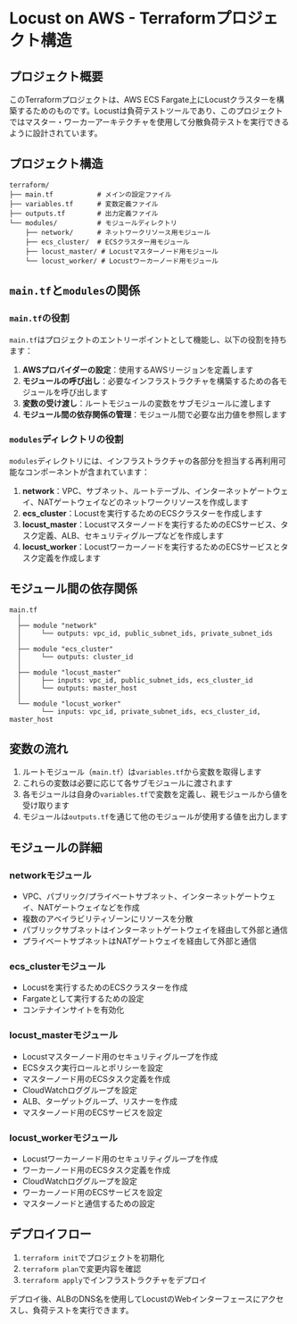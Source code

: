 # Locust on AWS - Terraformプロジェクト構造

## プロジェクト概要

このTerraformプロジェクトは、AWS ECS Fargate上にLocustクラスターを構築するためのものです。Locustは負荷テストツールであり、このプロジェクトではマスター・ワーカーアーキテクチャを使用して分散負荷テストを実行できるように設計されています。

## プロジェクト構造

```
terraform/
├── main.tf           # メインの設定ファイル
├── variables.tf      # 変数定義ファイル
├── outputs.tf        # 出力定義ファイル
└── modules/          # モジュールディレクトリ
    ├── network/      # ネットワークリソース用モジュール
    ├── ecs_cluster/  # ECSクラスター用モジュール
    ├── locust_master/ # Locustマスターノード用モジュール
    └── locust_worker/ # Locustワーカーノード用モジュール
```

## `main.tf`と`modules`の関係

### `main.tf`の役割

`main.tf`はプロジェクトのエントリーポイントとして機能し、以下の役割を持ちます：

1. **AWSプロバイダーの設定**：使用するAWSリージョンを定義します
2. **モジュールの呼び出し**：必要なインフラストラクチャを構築するための各モジュールを呼び出します
3. **変数の受け渡し**：ルートモジュールの変数をサブモジュールに渡します
4. **モジュール間の依存関係の管理**：モジュール間で必要な出力値を参照します

### `modules`ディレクトリの役割

`modules`ディレクトリには、インフラストラクチャの各部分を担当する再利用可能なコンポーネントが含まれています：

1. **network**：VPC、サブネット、ルートテーブル、インターネットゲートウェイ、NATゲートウェイなどのネットワークリソースを作成します
2. **ecs_cluster**：Locustを実行するためのECSクラスターを作成します
3. **locust_master**：Locustマスターノードを実行するためのECSサービス、タスク定義、ALB、セキュリティグループなどを作成します
4. **locust_worker**：Locustワーカーノードを実行するためのECSサービスとタスク定義を作成します

## モジュール間の依存関係

```
main.tf
  │
  ├── module "network"
  │     └── outputs: vpc_id, public_subnet_ids, private_subnet_ids
  │
  ├── module "ecs_cluster"
  │     └── outputs: cluster_id
  │
  ├── module "locust_master"
  │     ├── inputs: vpc_id, public_subnet_ids, ecs_cluster_id
  │     └── outputs: master_host
  │
  └── module "locust_worker"
        └── inputs: vpc_id, private_subnet_ids, ecs_cluster_id, master_host
```

## 変数の流れ

1. ルートモジュール（`main.tf`）は`variables.tf`から変数を取得します
2. これらの変数は必要に応じて各サブモジュールに渡されます
3. 各モジュールは自身の`variables.tf`で変数を定義し、親モジュールから値を受け取ります
4. モジュールは`outputs.tf`を通じて他のモジュールが使用する値を出力します

## モジュールの詳細

### networkモジュール

- VPC、パブリック/プライベートサブネット、インターネットゲートウェイ、NATゲートウェイなどを作成
- 複数のアベイラビリティゾーンにリソースを分散
- パブリックサブネットはインターネットゲートウェイを経由して外部と通信
- プライベートサブネットはNATゲートウェイを経由して外部と通信

### ecs_clusterモジュール

- Locustを実行するためのECSクラスターを作成
- Fargateとして実行するための設定
- コンテナインサイトを有効化

### locust_masterモジュール

- Locustマスターノード用のセキュリティグループを作成
- ECSタスク実行ロールとポリシーを設定
- マスターノード用のECSタスク定義を作成
- CloudWatchロググループを設定
- ALB、ターゲットグループ、リスナーを作成
- マスターノード用のECSサービスを設定

### locust_workerモジュール

- Locustワーカーノード用のセキュリティグループを作成
- ワーカーノード用のECSタスク定義を作成
- CloudWatchロググループを設定
- ワーカーノード用のECSサービスを設定
- マスターノードと通信するための設定

## デプロイフロー

1. `terraform init`でプロジェクトを初期化
2. `terraform plan`で変更内容を確認
3. `terraform apply`でインフラストラクチャをデプロイ

デプロイ後、ALBのDNS名を使用してLocustのWebインターフェースにアクセスし、負荷テストを実行できます。
